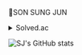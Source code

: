 💎SON SUNG JUN
<details>
    <summary>Solved.ac</summary>

[![Solved.ac Profile](http://mazassumnida.wtf/api/v2/generate_badge?boj=son_sj)](https://solved.ac/son_sj/)

</details>


![SJ's GitHub stats](https://github-readme-stats.vercel.app/api?username=sj-son&show_icons=true&theme=gruvbox)


<!--
**sj-son/sj-son** is a ✨ _special_ ✨ repository because its `README.md` (this file) appears on your GitHub profile.

Here are some ideas to get you started:

- 🔭 I’m currently working on ...
- 🌱 I’m currently learning ...
- 👯 I’m looking to collaborate on ...
- 🤔 I’m looking for help with ...
- 💬 Ask me about ...
- 📫 How to reach me: ...
- 😄 Pronouns: ...
- ⚡ Fun fact: ...
-->
